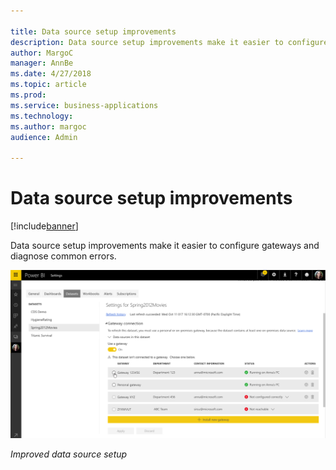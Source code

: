 ```yaml
---

title: Data source setup improvements
description: Data source setup improvements make it easier to configure gateways and diagnose common errors.
author: MargoC
manager: AnnBe
ms.date: 4/27/2018
ms.topic: article
ms.prod: 
ms.service: business-applications
ms.technology: 
ms.author: margoc
audience: Admin

---
```

#  Data source setup improvements




[!include[banner](../../../includes/banner.md)]

Data source setup improvements make it easier to configure gateways and diagnose
common errors.

![A screenshot demonstrating improved data source setup](media/data-source-setup-improvements-1.png "A screenshot demonstrating improved data source setup")

*Improved data source setup*


